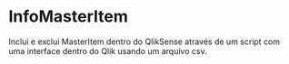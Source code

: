 # InfoMasterItem
Inclui e exclui MasterItem dentro do QlikSense através de um script com uma interface dentro do Qlik usando um arquivo csv.
